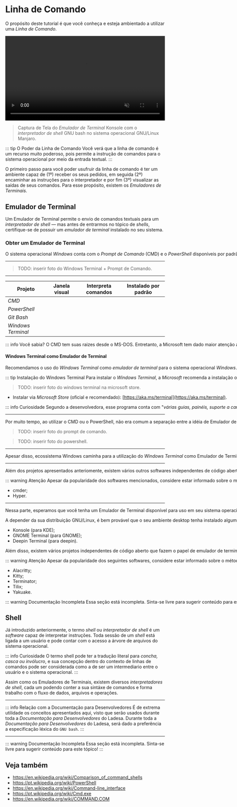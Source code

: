 # Linha de Comando

O propósito deste tutorial é que você conheça e esteja ambientado a utilizar uma _Linha de Comando_.

<video controls loop muted autoplay style="width: 100%; aspect-ratio: 53/28;">
  <source src="/assets/dev-tutorials-command-line/terminal-emulator-konsole-with-bash.mp4" type="video/mp4" />
</video>

> Captura de Tela do _Emulador de Terminal_ Konsole com o _interpretador de shell_ GNU bash no sistema operacional GNU/Linux Manjaro.

::: tip O Poder da Linha de Comando
Você verá que a linha de comando é um recurso muito poderoso, pois permite a instrução de comandos para o sistema
operacional por meio da entrada textual.
:::

O primeiro passo para você poder usufruir da linha de comando é ter um ambiente capaz de (1º) receber os seus pedidos, em seguida (2º) encaminhar as instruções para o interpretador e por fim (3º) visualizar as saídas de seus comandos. Para esse propósito, existem os _Emuladores de Terminais_.

## Emulador de Terminal

Um Emulador de Terminal permite o envio de comandos textuais para um _interpretador de shell_ — mas antes de entrarmos no tópico de _shells_, certifique-se de possuir um _emulador de terminal_ instalado no seu sistema.

### Obter um Emulador de Terminal

<PluginTabs style="text-wrap: nowrap;" sharedStateKey="operatingSystem">
<PluginTabsTab label="Windows" icon="seti:windows">

O sistema operacional _Windows_ conta com o _Prompt de Comando_ (CMD) e o _PowerShell_ disponíveis por padrão nas versões mais recentes dessa plataforma. Há também o software _Windows Terminal_, criado pela Microsoft, que desempenha o papel de _emulador de terminal_.

---

> TODO: inserir foto do Windows Terminal + Prompt de Comando.

---

| Projeto            | Janela visual                                | Interpreta comandos                          | Instalado por padrão                         |
| ------------------ | -------------------------------------------- | -------------------------------------------- | -------------------------------------------- |
| _CMD_              | <Badge text="Sim" variant="success"></Badge> | <Badge text="Sim" variant="success"></Badge> | <Badge text="Sim" variant="success"></Badge> |
| _PowerShell_       | <Badge text="Sim" variant="success"></Badge> | <Badge text="Sim" variant="success"></Badge> | <Badge text="Sim" variant="success"></Badge> |
| _Git Bash_         | <Badge text="Sim" variant="success"></Badge> | <Badge text="Sim" variant="success"></Badge> | <Badge text="Não" variant="note"></Badge>    |
| _Windows Terminal_ | <Badge text="Sim" variant="success"></Badge> | <Badge text="Não" variant="note"></Badge>    | <Badge text="Não" variant="note"></Badge>    |

::: info Você sabia?
O CMD tem suas raizes desde o MS-DOS. Entretanto, a Microsoft tem dado maior atenção a utilização do Windows Terminal (janela) + PowerShell (interpretador).
:::

#### Windows Terminal como Emulador de Terminal <Badge text="Recomendado" variant="note"></Badge>

Recomendamos o uso do _Windows Terminal_ como _emulador de terminal_ para o sistema operacional _Windows_. A seguir, você receberá as instruções para a instalação em seu sistema.

::: tip Instalação do Windows Terminal
Para instalar o _Windows Terminal_, a _Microsoft_ recomenda a instalação oficial por meio da _Microsoft Store_, que pode ser acessada [neste link](https://aka.ms/terminal).
:::

> TODO: inserir foto do windows terminal na microsoft store.

- Instalar via _Microsoft Store_ (oficial e recomendado): [https://aka.ms/terminal](https://aka.ms/terminal).

::: info Curiosidade
Segundo a desenvolvedora, esse programa conta com "_várias guias, painéis, suporte a caracteres Unicode e UTF-8, um mecanismo de renderização de texto acelerado por GPU e temas, estilos e configurações personalizados_".
:::

---

Por muito tempo, ao utilizar o CMD ou o PowerShell, não era comum a separação entre a idéia de Emulador de Terminal e a de Intepretador de Comandos.

> TODO: inserir foto do prompt de comando.

> TODO: inserir foto do powershell.

---

Apesar disso, ecossistema Windows caminha para a utilização do _Windows Terminal_ como Emulador de Terminal e o uso do _Power Shell_ como um interpretador de comandos.

---

Além dos projetos apresentados anteriomente, existem vários outros softwares independentes de código aberto que fazem o papel de emulador de terminal. A seguir, estão listados alguns deles.

::: warning Atenção
Apesar da popularidade dos softwares mencionados, considere estar informado sobre o método de instalação, estado de manutenção e _problemas (ou issues)_ relatadas sobre o software escolhido antes de instalar.
:::

- cmder;
- Hyper.

---

Nessa parte, esperamos que você tenha um Emulador de Terminal disponível para uso em seu sistema operacional. Agora, você está pronto para continuar a leitura sobre shells!

</PluginTabsTab>
<PluginTabsTab label="GNU/Linux" icon="linux">
A depender da sua distribuição GNU/Linux, é bem provável que o seu ambiente desktop tenha instalado algum emulador de terminal por padrão. Por favor, verifique que o seu sistema operacional possua algum disponível para o uso. A seguir, estão listados os emulares de terminal padrões dos ambientes desktop populares no ecossistêma GNU/Linux:

- Konsole (para KDE);
- GNOME Terminal (para GNOME);
- Deepin Terminal (para deepin).

Além disso, existem vários projetos independentes de código aberto que fazem o papel de emulador de terminal. A seguir, estão listados alguns deles.

::: warning Atenção
Apesar da popularidade dos seguintes softwares, considere estar informado sobre o método de instalação, estado de manutenção e _problemas (ou issues)_ relatadas sobre o software escolhido antes de instalar.
:::

- Alacritty;
- Kitty;
- Terminator;
- Tilix;
- Yakuake.

</PluginTabsTab>
<PluginTabsTab label="macOS" icon="apple">
::: warning Documentação Incompleta
  Essa seção está incompleta. Sinta-se livre para sugerir conteúdo para este tópico!
:::
</PluginTabsTab>
</PluginTabs>

## Shell

Já introduzido anteriormente, o termo _shell_ ou _interpretador de shell_ é um _software_ capaz de interpretar instruções. Toda sessão de um _shell_ está ligada a um usuário e pode contar com o acesso a árvore de arquivos do sistema operacional.

::: info Curiosidade
O termo shell pode ter a tradução literal para _concha, casca ou invólucro_, e sua concepção dentro do contexto de
linhas de comandos pode ser considerada como a de ser um intermediario entre o usuário e o sistema operacional.
:::

Assim como os Emuladores de Terminais, existem diversos _interpretadores de shell_, cada um podendo conter a sua sintáxe de comandos e forma trabalho com o fluxo de dados, arquivos e operações.

<!-- <PluginTabs sharedStateKey="operatingSystem">
<PluginTabsTab label="Windows" icon="seti:windows">

- PowerShell;
- CMD;
- Git Bash;
- WSL.

</PluginTabsTab>
<PluginTabsTab label="GNU/Linux" icon="linux"></PluginTabsTab>
<PluginTabsTab label="macOS" icon="apple"></PluginTabsTab>
</PluginTabs> -->

---

::: info Relação com a Documentação para Desenvolvedores
É de extrema utilidade os conceitos apresentados aqui, visto que serão usados durante toda a _Documentação para
Desenvolvedores_ do Ladesa. Durante toda a _Documentação para Desenvolvedores_ do Ladesa, será dado a preferência a
especificação léxica do `GNU bash`.
:::

---

::: warning Documentação Incompleta
Essa seção está incompleta. Sinta-se livre para sugerir conteúdo para este tópico!
:::

## Veja também

- <https://en.wikipedia.org/wiki/Comparison_of_command_shells>
- <https://pt.wikipedia.org/wiki/PowerShell>
- <https://en.wikipedia.org/wiki/Command-line_interface>
- <https://pt.wikipedia.org/wiki/Cmd.exe>
- <https://en.wikipedia.org/wiki/COMMAND.COM>
